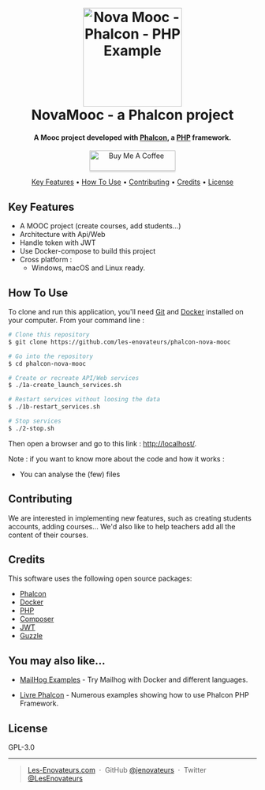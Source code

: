 
<h1 align="center">
  <br>
  <a href="https://les-enovateurs.com"><img src="https://user-images.githubusercontent.com/3491729/76463694-2274e180-63e4-11ea-9a05-442d00de2fed.png" alt="Nova Mooc - Phalcon - PHP Example" width="200"></a>
  <br>
NovaMooc - a Phalcon project
  <br>
</h1>

<h4 align="center">A Mooc project developed with <a href="https://github.com/phalcon/cphalcon" target="_blank">Phalcon</a>, a <a href="https://www.php.net/" target="_blank">PHP</a> framework.</h4>

<p align="center">
<a href="https://www.buymeacoffee.com/enovateurs" target="_blank"><img src="https://cdn.buymeacoffee.com/buttons/default-violet.png" height="41px" alt="Buy Me A Coffee" style="height: 41px !important;width: 174px !important;box-shadow: 0px 3px 2px 0px rgba(190, 190, 190, 0.5) !important;-webkit-box-shadow: 0px 3px 2px 0px rgba(190, 190, 190, 0.5) !important;" ></a>
</p>

<p align="center">
  <a href="#key-features">Key Features</a> •
  <a href="#how-to-use">How To Use</a> •
  <a href="#contributing">Contributing</a> •
  <a href="#credits">Credits</a> •
  <a href="#license">License</a>
</p>


## Key Features

* A MOOC project (create courses, add students...)
* Architecture with Api/Web
* Handle token with JWT
* Use Docker-compose to build this project
* Cross platform :
  - Windows, macOS and Linux ready.

## How To Use

To clone and run this application, you'll need [Git](https://git-scm.com) and [Docker](https://www.docker.com/) installed on your computer. From your command line :

```bash
# Clone this repository
$ git clone https://github.com/les-enovateurs/phalcon-nova-mooc

# Go into the repository
$ cd phalcon-nova-mooc

# Create or recreate API/Web services
$ ./1a-create_launch_services.sh

# Restart services without loosing the data
$ ./1b-restart_services.sh

# Stop services
$ ./2-stop.sh
```
Then open a browser and go to this link : [http://localhost/](http://localhost/).


Note : if you want to know more about the code and how it works : 
- You can analyse the (few) files

## Contributing

We are interested in implementing new features, such as creating students accounts, adding courses...
We'd also like to help teachers add all the content of their courses.

## Credits

This software uses the following open source packages:

- [Phalcon](https://github.com/phalcon/cphalcon)
- [Docker](https://www.docker.com/)
- [PHP](https://www.php.net/)
- [Composer](https://getcomposer.org/)
- [JWT](https://github.com/lcobucci/jwt)
- [Guzzle](https://github.com/guzzle/guzzle)

## You may also like...

- [MailHog Examples](https://github.com/les-enovateurs/mailhog-examples) - Try Mailhog with Docker and different languages.

- [Livre Phalcon](https://github.com/les-enovateurs/livre-phalcon) - Numerous examples showing how to use Phalcon PHP Framework.

## License

GPL-3.0

---

> [Les-Enovateurs.com](https://les-enovateurs.com/) &nbsp;&middot;&nbsp;
> GitHub [@jenovateurs](https://github.com/jenovateurs) &nbsp;&middot;&nbsp;
> Twitter [@LesEnovateurs](https://twitter.com/LesEnovateurs)

